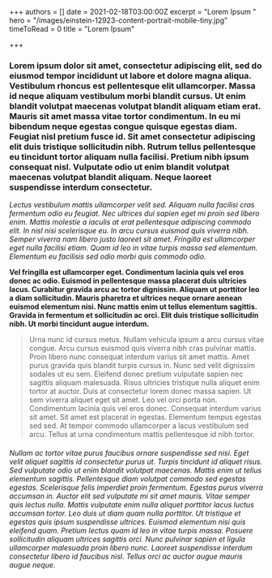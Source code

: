 +++
authors = []
date = 2021-02-18T03:00:00Z
excerpt = "Lorem Ipsum "
hero = "/images/einstein-12923-content-portrait-mobile-tiny.jpg"
timeToRead = 0
title = "Lorem Ipsum"

+++
### Lorem ipsum dolor sit amet, consectetur adipiscing elit, sed do eiusmod tempor incididunt ut labore et dolore magna aliqua. Vestibulum rhoncus est pellentesque elit ullamcorper. Massa id neque aliquam vestibulum morbi blandit cursus. Ut enim blandit volutpat maecenas volutpat blandit aliquam etiam erat. Mauris sit amet massa vitae tortor condimentum. In eu mi bibendum neque egestas congue quisque egestas diam. Feugiat nisl pretium fusce id. Sit amet consectetur adipiscing elit duis tristique sollicitudin nibh. Rutrum tellus pellentesque eu tincidunt tortor aliquam nulla facilisi. Pretium nibh ipsum consequat nisl. Vulputate odio ut enim blandit volutpat maecenas volutpat blandit aliquam. Neque laoreet suspendisse interdum consectetur.

_Lectus vestibulum mattis ullamcorper velit sed. Aliquam nulla facilisi cras fermentum odio eu feugiat. Nec ultrices dui sapien eget mi proin sed libero enim. Mattis molestie a iaculis at erat pellentesque adipiscing commodo elit. In nisl nisi scelerisque eu. In arcu cursus euismod quis viverra nibh. Semper viverra nam libero justo laoreet sit amet. Fringilla est ullamcorper eget nulla facilisi etiam. Quam id leo in vitae turpis massa sed elementum. Elementum eu facilisis sed odio morbi quis commodo odio._

**Vel fringilla est ullamcorper eget. Condimentum lacinia quis vel eros donec ac odio. Euismod in pellentesque massa placerat duis ultricies lacus. Curabitur gravida arcu ac tortor dignissim. Aliquam ut porttitor leo a diam sollicitudin. Mauris pharetra et ultrices neque ornare aenean euismod elementum nisi. Nunc mattis enim ut tellus elementum sagittis. Gravida in fermentum et sollicitudin ac orci. Elit duis tristique sollicitudin nibh. Ut morbi tincidunt augue interdum.**

> Urna nunc id cursus metus. Nullam vehicula ipsum a arcu cursus vitae congue. Arcu cursus euismod quis viverra nibh cras pulvinar mattis. Proin libero nunc consequat interdum varius sit amet mattis. Amet purus gravida quis blandit turpis cursus in. Nunc sed velit dignissim sodales ut eu sem. Eleifend donec pretium vulputate sapien nec sagittis aliquam malesuada. Risus ultricies tristique nulla aliquet enim tortor at auctor. Duis at consectetur lorem donec massa sapien. Ut sem viverra aliquet eget sit amet. Leo vel orci porta non. Condimentum lacinia quis vel eros donec. Consequat interdum varius sit amet. Sit amet est placerat in egestas. Elementum tempus egestas sed sed. At tempor commodo ullamcorper a lacus vestibulum sed arcu. Tellus at urna condimentum mattis pellentesque id nibh tortor.

###### Nullam ac tortor vitae purus faucibus ornare suspendisse sed nisi. Eget velit aliquet sagittis id consectetur purus ut. Turpis tincidunt id aliquet risus. Sed vulputate odio ut enim blandit volutpat maecenas. Mattis enim ut tellus elementum sagittis. Pellentesque diam volutpat commodo sed egestas egestas. Scelerisque felis imperdiet proin fermentum. Egestas purus viverra accumsan in. Auctor elit sed vulputate mi sit amet mauris. Vitae semper quis lectus nulla. Mattis vulputate enim nulla aliquet porttitor lacus luctus accumsan tortor. Leo duis ut diam quam nulla porttitor. Ut tristique et egestas quis ipsum suspendisse ultrices. Euismod elementum nisi quis eleifend quam. Pretium lectus quam id leo in vitae turpis massa. Posuere sollicitudin aliquam ultrices sagittis orci. Nunc pulvinar sapien et ligula ullamcorper malesuada proin libero nunc. Laoreet suspendisse interdum consectetur libero id faucibus nisl. Tellus orci ac auctor augue mauris augue neque.
